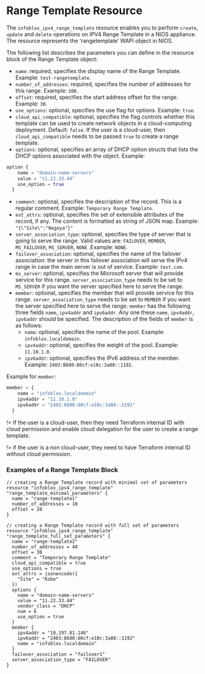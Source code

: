 # Range Template Resource

The `infoblox_ipv4_range_template` resource enables you to perform `create`, `update` and `delete` operations on IPV4 Range Template in a NIOS appliance.
The resource represents the ‘rangetemplate’ WAPI object in NIOS.

The following list describes the parameters you can define in the resource block of the Range Template object:

* `name`: required, specifies the display name of the Range Template. Example: `test-rangetemplate`.
* `number_of_addresses`: required, specifies the number of addresses for this range. Example: `100`.
* `offset`: required, specifies the start address offset for the range. Example: `30`.
* `use_options`: optional, specifies the use flag for options. Example: `true`.
* `cloud_api_compatible`: optional, specifies the flag controls whether this template can be used to create network objects in a cloud-computing deployment. Default: `false`. If the user is a cloud-user, then `cloud_api_compatible` needs to be passed `true` to create a range template.
* `options`: optional, specifies an array of DHCP option structs that lists the DHCP options associated with the object. Example:
```terraform
option { 
    name = "domain-name-servers"
    value = "11.22.33.44"
    use_option = true
  }
```
* `comment`: optional, specifies the description of the record. This is a regular comment. Example: `Temporary Range Template`.
* `ext_attrs`: optional, specifies the set of extensible attributes of the record, if any. The content is formatted as string of JSON map. Example: `"{\"Site\":"Nagoya"}"`
* `server_association_type`: optional, specifies the type of server that is going to serve the range. Valid values are: `FAILOVER`, `MEMBER`, `MS_FAILOVER`, `MS_SERVER`, `NONE` .Example: `NONE`.
* `failover_association`: optional, specifies the name of the failover association: the server in this failover association will serve the IPv4 range in case the main server is out of service. Example: `test.com`.
* `ms_server`: optional, specifies the Microsoft server that will provide service for this range. `server_association_type` needs to be set to `MS_SERVER` if you want the server specified here to serve the range.
* `member`: optional, specifies the member that will provide service for this range. `server_association_type` needs to be set to `MEMBER` if you want the server specified here to serve the range. `member` has the following three fields `name`, `ipv4addr` and `ipv6addr`. Any one these `name`, `ipv4addr`, `ipv6addr` should be specified. The description of the fields of `member` is as follows:
    * `name`: optional, specifies the name of the pool. Example: `infoblox.localdomain`.
    * `ipv4addr`: optional, specifies the weight of the pool. Example: `11.10.1.0`.
    * `ipv6addr`: optional, specifies the IPv6 address of the member. Example: `2403:8600:80cf:e10c:3a00::1192`.


Example for `member`:
```terraform
member = {
    name = "infoblox.localdomain"
    ipv4addr = "11.10.1.0"
    ipv6addr = "2403:8600:80cf:e10c:3a00::1192"
  }
```

!> If the user is a cloud-user, then they need Terraform internal ID with cloud permission and enable cloud delegation for the user to create a range template.

!> if the user is a non cloud-user, they need to have  Terraform internal ID without cloud permission.

### Examples of a Range Template Block

```hcl
// creating a Range Template record with minimal set of parameters
resource "infoblox_ipv4_range_template" "range_template_minimal_parameters" {
  name = "range-template1"
  number_of_addresses = 10
  offset = 20
}

// creating a Range Template record with full set of parameters
resource "infoblox_ipv4_range_template" "range_template_full_set_parameters" {
  name = "range-template2"
  number_of_addresses = 40
  offset = 30
  comment = "Temporary Range Template"
  cloud_api_compatible = true
  use_options = true
  ext_attrs = jsonencode({
    "Site" = "Kobe"
  })
  options {
    name = "domain-name-servers"
    value = "11.22.33.44"
    vendor_class = "DHCP"
    num = 6
    use_option = true
  }
  member {
    ipv4addr = "10.197.81.146"
    ipv6addr = "2403:8600:80cf:e10c:3a00::1192"
    name = "infoblox.localdomain"
  }
  failover_association = "failover1"
  server_association_type = "FAILOVER"
}
```
